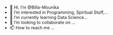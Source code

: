 - 👋 Hi, I’m @Billa-Mounika
- 👀 I’m interested in Programming, Spiritual Stuff,...
- 🌱 I’m currently learning Data Science...
- 💞️ I’m looking to collaborate on ...
- 📫 How to reach me ...

<!---
Billa-Mounika/Billa-Mounika is a ✨ special ✨ repository because its `README.md` (this file) appears on your GitHub profile.
You can click the Preview link to take a look at your changes.
--->
